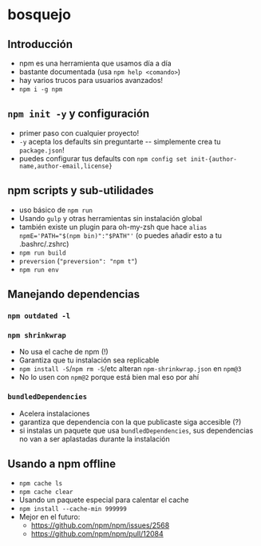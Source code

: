 # bosquejo

## Introducción

* npm es una herramienta que usamos día a día
* bastante documentada (usa `npm help <comando>`)
* hay varios trucos para usuarios avanzados!
* `npm i -g npm`

## `npm init -y` y configuración

* primer paso con cualquier proyecto!
* `-y` acepta los defaults sin preguntarte -- simplemente crea tu
  `package.json`!
* puedes configurar tus defaults con `npm config set init-{author-name,author-email,license}`

## npm scripts y sub-utilidades

* uso básico de `npm run`
* Usando `gulp` y otras herramientas sin instalación global
* también existe un plugin para oh-my-zsh que hace
  `alias npmE='PATH="$(npm bin)":"$PATH"'`
  (o puedes añadir esto a tu .bashrc/.zshrc)
* `npm run build`
* `preversion` (`"preversion": "npm t"`)
* `npm run env`

## Manejando dependencias

### `npm outdated -l`

### `npm shrinkwrap`

* No usa el cache de npm (!)
* Garantiza que tu instalación sea replicable
* `npm install -S`/`npm rm -S`/etc alteran `npm-shrinkwrap.json` en `npm@3`
* No lo usen con `npm@2` porque está bien mal eso por ahí

### `bundledDependencies`

* Acelera instalaciones
* garantiza que dependencia con la que publicaste siga accesible (?)
* si instalas un paquete que usa `bundledDependencies`, sus dependencias no van
  a ser aplastadas durante la instalación

## Usando a npm offline

* `npm cache ls`
* `npm cache clear`
* Usando un paquete especial para calentar el cache
* `npm install --cache-min 999999`
* Mejor en el futuro:
  * https://github.com/npm/npm/issues/2568
  * https://github.com/npm/npm/pull/12084
